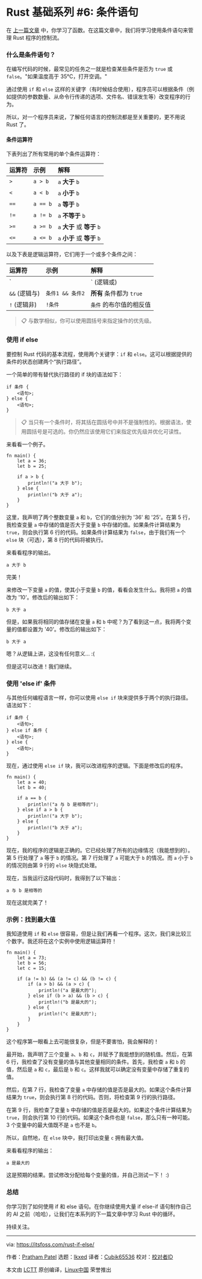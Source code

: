 [#]: subject: "Rust Basics Series #6: Conditional Statements"
[#]: via: "https://itsfoss.com/rust-if-else/"
[#]: author: "Pratham Patel https://itsfoss.com/author/pratham/"
[#]: collector: "lkxed"
[#]: translator: "Cubik65536"
[#]: reviewer: " "
[#]: publisher: " "
[#]: url: " "

Rust 基础系列 #6: 条件语句
======

在 [上一篇文章][1] 中，你学习了函数。在这篇文章中，我们将学习使用条件语句来管理 Rust 程序的控制流。

### 什么是条件语句？

在编写代码的时候，最常见的任务之一就是检查某些条件是否为 `true` 或 `false`。"如果温度高于 35°C，打开空调。"

通过使用 `if` 和 `else` 这样的关键字（有时候结合使用），程序员可以根据条件（例如提供的参数数量、从命令行传递的选项、文件名、错误发生等）改变程序的行为。

所以，对一个程序员来说，了解任何语言的控制流都是至关重要的，更不用说 Rust 了。

#### 条件运算符

下表列出了所有常用的单个条件运算符：

| 运算符 | 示例 | 解释 |
| :- | :- | :- |
| `>` | `a > b` | `a` **大于** `b` |
| `<` | `a < b` | `a` **小于** `b` |
| `==` | `a == b` | `a` **等于** `b` |
| `!=` | `a != b` | `a` **不等于** `b` |
| `>=` | `a >= b` | `a` **大于** 或 **等于** `b` |
| `<=` | `a <= b` | `a` **小于** 或 **等于** `b` |

以及下表是逻辑运算符，它们用于一个或多个条件之间：

| 运算符 | 示例 | 解释 |
| :- | :- | :- |
| `||` (逻辑或) | `条件1 || 条件2` | `条件1` 或 `条件2` 中至少有一个为 `true` |
| `&&` (逻辑与) | `条件1 && 条件2` | **所有** 条件都为 `true` |
| `!` (逻辑非) | `!条件` | `条件` 的布尔值的相反值 |

> 📋 与数学相似，你可以使用圆括号来指定操作的优先级。

### 使用 if else

要控制 Rust 代码的基本流程，使用两个关键字：`if` 和 `else`。这可以根据提供的条件的状态创建两个“执行路径”。

一个简单的带有替代执行路径的 if 块的语法如下：

```
if 条件 {
    <语句>;
} else {
    <语句>;
}
```

> 📋 当只有一个条件时，将其括在圆括号中并不是强制性的。根据语法，使用圆括号是可选的。你仍然应该使用它们来指定优先级并优化可读性。

来看看一个例子。

```
fn main() {
    let a = 36;
    let b = 25;

    if a > b {
        println!("a 大于 b");
    } else {
        println!("b 大于 a");
    }
}
```

这里，我声明了两个整数变量 `a` 和 `b`，它们的值分别为 '36' 和 '25'。在第 5 行，我检查变量 `a` 中存储的值是否大于变量 `b` 中存储的值。如果条件计算结果为 `true`，则会执行第 6 行的代码。如果条件计算结果为 `false`，由于我们有一个 `else` 块（可选），第 8 行的代码将被执行。

来看看程序的输出。

```
a 大于 b
```

完美！

来修改一下变量 `a` 的值，使其小于变量 `b` 的值，看看会发生什么。我将把 `a` 的值改为 '10'。修改后的输出如下：

```
b 大于 a
```

但是，如果我将相同的值存储在变量 `a` 和 `b` 中呢？为了看到这一点，我将两个变量的值都设置为 '40'。修改后的输出如下：

```
b 大于 a
```

嗯？从逻辑上讲，这没有任何意义... :(

但是这可以改进！我们继续。

### 使用 'else if' 条件

与其他任何编程语言一样，你可以使用 `else if` 块来提供多于两个的执行路径。语法如下：

```
if 条件 {
    <语句>;
} else if 条件 {
    <语句>;
} else {
    <语句>;
}
```

现在，通过使用 `else if` 块，我可以改进程序的逻辑。下面是修改后的程序。

```
fn main() {
    let a = 40;
    let b = 40;

    if a == b {
        println!("a 与 b 是相等的");
    } else if a > b {
        println!("a 大于 b");
    } else {
        println!("b 大于 a");
    }
}
```

现在，我的程序的逻辑是正确的。它已经处理了所有的边缘情况（我能想到的）。第 5 行处理了 `a` 等于 `b` 的情况。第 7 行处理了 `a` 可能大于 `b` 的情况。而 `a` 小于 `b` 的情况则由第 9 行的 `else` 块隐式处理。

现在，当我运行这段代码时，我得到了以下输出：

```
a 与 b 是相等的
```

现在这就完美了！

### 示例：找到最大值

我知道使用 `if` 和 `else` 很容易，但是让我们再看一个程序。这次，我们来比较三个数字。我还将在这个实例中使用逻辑运算符！

```
fn main() {
    let a = 73;
    let b = 56;
    let c = 15;

    if (a != b) && (a != c) && (b != c) {
        if (a > b) && (a > c) {
            println!("a 是最大的");
        } else if (b > a) && (b > c) {
            println!("b 是最大的");
        } else {
            println!("c 是最大的");
        }
    }
}
```

这个程序第一眼看上去可能很复杂，但是不要害怕，我会解释的！

最开始，我声明了三个变量 `a`、`b` 和 `c`，并赋予了我能想到的随机值。然后，在第 6 行，我检查了没有变量的值与其他变量相同的条件。首先，我检查 `a` 和 `b` 的值，然后是 `a` 和 `c`，最后是 `b` 和 `c`。这样我就可以确定没有变量中存储了重复的值。

然后，在第 7 行，我检查了变量 `a` 中存储的值是否是最大的。如果这个条件计算结果为 `true`，则会执行第 8 行的代码。否则，将检查第 9 行的执行路径。

在第 9 行，我检查了变量 `b` 中存储的值是否是最大的。如果这个条件计算结果为 `true`，则会执行第 10 行的代码。如果这个条件也是 `false`，那么只有一种可能。3 个变量中的最大值既不是 `a` 也不是 `b`。

所以，自然地，在 `else` 块中，我打印出变量 `c` 拥有最大值。

来看看程序的输出：

```
a 是最大的
```

这是预期的结果。尝试修改分配给每个变量的值，并自己测试一下！ :)

### 总结

你学习到了如何使用 if 和 else 语句。在你继续使用大量 if else-if 语句制作自己的 AI 之前（哈哈），让我们在本系列的下一篇文章中学习 Rust 中的循环。

持续关注。

--------------------------------------------------------------------------------

via: https://itsfoss.com/rust-if-else/

作者：[Pratham Patel][a]
选题：[lkxed][b]
译者：[Cubik65536](https://github.com/Cubik65536)
校对：[校对者ID](https://github.com/校对者ID)

本文由 [LCTT](https://github.com/LCTT/TranslateProject) 原创编译，[Linux中国](https://linux.cn/) 荣誉推出

[a]: https://itsfoss.com/author/pratham/
[b]: https://github.com/lkxed/
[1]: https://linux.cn/article-15855-1.html
